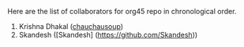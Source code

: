 Here are the list of collaborators for org45 repo in chronological order.

1. Krishna Dhakal ([chauchausoup](https://github.com/chauchausoup))
2. Skandesh ([Skandesh] (https://github.com/Skandesh))
